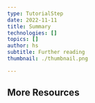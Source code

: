 ```yaml
---
type: TutorialStep
date: 2022-11-11
title: Summary
technologies: []
topics: []
author: hs
subtitle: Further reading
thumbnail: ./thumbnail.png

---
```


## More Resources


